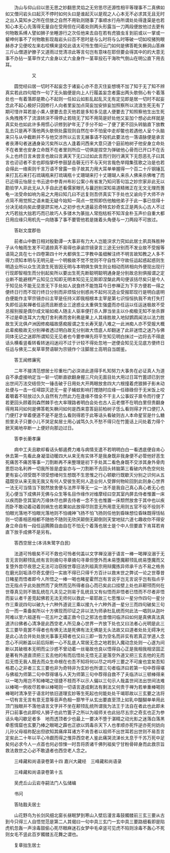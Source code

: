 <!-- { "loadSidebar": true } -->
　　沩山与仰山曰以思无思之妙翻思灵焰之无穷思尽还源性相平等理事不二真佛如如又僧问岩头曰起灭不停时如何头曰是谁起灭以是观之人心本无不必求其无且无时之出入莫知乡之所在但放之自然不用轨则随事了事顺水行舟所谓处处得逢渠是也若知心本无心先落得无量自在受用但在问着处则两头形露当一刀两段便放他过去更有何物敢系缚人譬如狮子坐睡游行之次任他来去自在若有虎狼虫豸到前或以一掌或一颦呻何事不了何物敢影现哉岩头曰百不思时是与么时将与么时等破一切如咬猪狗眼赫赤才见便咬左来右咬横来竖咬此语太可怜生僧问云门如何是佛答乾矢橛洞山答麻三斤山僧道驴膫子又道雨过觉清凉此等言句岂有意味在耶但要会得其中的的大意无事不办拈一茎草作丈六金身以丈六金身作一茎草投石干海吹气倒山在明公直下用去耳。

　　　　　　又

　　圆觉经曰居一切时不起妄念于诸妄心亦不息灭住妄想境不加了知于无了知不辨真实若此四句辊作一句了无头脑便是向上人行履盖妄念者露出两头欹侧心有个着落处也一有着落即是欺心不起则一任如云如影乱起乱灭无有定见即是居一切时不起妄念此不起心极好只因修行人向者里妄加点简妄加安排妄加照察所以流浪生死无有了期可惜许耳若是小乘人便要去息灭他若是多知多见底人便要去了知照察他生出生死头角拽拽不了流浪转湥不得停止若晓无了知不用简是好处他又妄加个想必此样就是真实处也如此许多用惯心识修到驴年无了手分不如一了便了更不回头转脑直下放教乱去只是再不落他两头欹侧处露现则自然在中不怕瓮中走却鳖也若遇他人呈个头脑来只与从中截断并不与他交涉所以云言无展事语不投机此要法也一落语脉便是承言者丧滞句者迷通身染污矣所以古人逢着问西来大意只道个庭前柏树子他安身立命处不在者里也安身立命既不在者里则所应一切俱是捏空为弹破他心骨而已开口不在舌头上也终日言未尝言也故曰言满天下无口过如此言而行则行满天下无怨恶孔子曰其言也讱讱者不言也即指掌呼参鼓瑟击磬无行不与天何言哉色举翔集弦歌之治是也若会得此一络索则千言万语不曾露一些子故其力用大耳单单握得一个百二十斤钢锤瓦来打瓦石来打石琉璃瓶来打琉璃瓶十丈珊瑚来打十丈珊瑚人来杀人佛来杀佛唯了而已近得云怡居士书云途中参青州布衫公案小有省发乃知问答句旨之妙宗家非此无以勘验学人非此无从入手自此还看儒家眼孔与曩迥别深知易道精微正在无文无理而蓍龟一法受命如响为易之大用曰知几曰不远复则吾侪真实下手处也又谕向于大师不许点简不用觉照之语未能无疑今始知一简点一觉照即伤他触他弟子于此一事已信得十分决无岐向矣此便是跻实地人之初步也大道最忌奇特玄妙奇玄正是两头心古人不过大巧若拙大拙若巧而已故巧人多镂木为篆拙人常抱枯桩不知浑金朴玉声价自重大都日用应缘只用机先一向随事了事不要管他若是拨着头角便与一刀两段不可放过。

　　答赵文度郡伯

　　前者山中数日相对殷勤谭一大事非有力大人岂能湥求力究如此居士夙具殊胜种子从今触雨生发不可遏捺真不易得也承谕宗镜录言三途无分别而不发业故不受报等语简之具在七十四卷第四十叶大都俱生二字教中虽细解注终不明言故知教之人多不得力须知本明与无明元是一个明极故不觉不觉则不守自性不守故任运起惑起惑则生明造业所以众生流浪生死皆因无明与本明俱生俱生则业相动而转相向外便现出现行行现即智相生而分别起矣所以要出生死先断聪明聪明通身是分别故总别俱报谓之定业断不能避楞严云知见立知即无明本知见无见斯即涅槃此两句便该括尽矣只是今人于知见处不能无见苦无下手处如人说食终不能饱耳今日参禅正为下手方便若一得之便终日行而不现行终日分别而非烦恼分别惑尚不起何况造业受报耶现行是明白底明白便能作主宰宗镜亦曰主宰是任持义即我相根本主宰是第七识恒恒执我不肯打失打失即任运矣禅者任运而且断惑业三途惑业太重俱生强盛而亦任运以任运迷极故不受总报别报是偶尔成文喻如痴人随主人驱率便打杀人罪当坐主以仆痴极无知不坐杀罪不过是牵连耳大力鬼打舍利弗而舍利弗是果上人其缘胜故入地狱鹦鹉闻法以法力胜故生天北俱卢洲因修痴福故感痴报谓之生长寿天是八难之一此洲痴人亦不受报大概此辈痴极故无分别禅者透过明白故无分别故大悟底人却翻迷了此非迷悟之迷乃与佛同体无记之迷即所谓知见无见者也今要参禅先将平生知见明白抹过一边将去不得底话头横看竖看转看转迷闷迷闷不过于计较不得处忽地一迸便会知见无见底方便终日任运与佛无二矣草草赘语聊为宗镜作个注脚居士高明自当朗鉴。

　　答王闻修廉宪

　　二年不接清范想居士珍重杜门必湥进此道得手札知努力大事务在必证真人为道自不承虚接响定当一斩一切断直欲翻身握三尺向无面目处大用过日耳竹篦颂已到世出世间万法交结但欠一锤击破于日用处大开两眼放舍四大六根撞着虎狼狮子影未动处便与一击一任埽踪灭迹无一星子蝇蚊影响打搅随时应缘一任碌碌但于无米饭上咬着嚼着不轻放过久久自然有力然此力在逢缘不借全不干主人公事奴子禀令而行便了若更回头顾着则森然棘手也大率理路者明白会处也古人云老僧不在明白里但贵翻身得用耳问如何是佛答乾矢橛问如何是西来意答庭前柏树子恁么看则得才开口便打入门便打才举着便道不是不是恁么看则得若于此等话头看破则古人本命星官是什么糖担里夫子只要小儿不哭足矣居士用心诚笃久久不愁不得只在竹篦话上问处着力得个掀天揭地卒断一上便好向那边过日。

　　答李长蘅孝廉

　　病中工夫且歇却看话头郁遏费力难与病情支遣不若明明白白一看透底便自肯心休去第一先看此身凝湿动暖四大从来无有实体不是我身既非我身便不必管他好恶生死痛苦不痛苦等事一刀割断再不来整理是初下手处其二看色身既不交涉其身外骨肉恩怨功名利养一切我所皆是虚妄亦与一刀割断不去回头转脑第三看破内外色空何处更有妄心领受既不领受想绪何生想既不生思惟之行心顿歇行既歇灭分别之识何从五蕴既空从来无我无我又有何人受彼生死何人造业何人受罪何物轮回到此则身心世界一法无可当情当下脱然放舍便与法界平等无一尘一法不是我自己真心真心者无心也无心便当下成佛并无佛与众生等名目作缘作对维摩经曰空其室内屏去侍者惟置一床以疾而卧空其室内万缘休尽也屏去侍者一念不生也惟置一床颓然放舍于其中也以疾而卧不敢动着动着则祸生也若果如此放得尽则意无所用意无用则五官不役不役则不怕眼光落地不怕眼光落地则不怕魂神飞扬不怕飞扬则任他到昏昧想位昏昧既得恬帖则一切善相恶相都不随他不随则无欣厌颠倒无颠倒则天堂地狱六道七趣收你不得安身立命自有一段任运腾腾自由自在不怕无个着落也居士是个中人但要直下肯耳若肯直下放手成佛不是另有。

　　答西空居士(本讳朱鹭字白民)

　　法道可怜极矣不可不救也可怜者何盖以文字禅没溺于语言一棒一喝禅没溺于无言无言则颟顸乱统有言则摘句寻章摘句寻章但堕外而未易堕魔颟顸乱统易堕魔而又复堕外尝尽夜思之无法可治窃按世尊旧法列祖真宗用辩魔拣异师承千古不易之格务在磨光刮垢涤尽奇玄便归一实故不得已只得千方百计以救末世之弊试一论之世尊昔日睹星而悟者即今人所悟之一棒一喝也睹星霍然岂有言说乎岂无言说乎岂有指点乎岂无指点乎此处脱然而了突然而见所得者自心而已矣此口挂壁上处也非颟顸而何在世尊真见则不致乱统在凡夫见之则易于乱统且又有似悟而非悟者已悟而不尽者非悟而妄认者千差竞起佛若无法无师何以救此一辈耶故三七思惟以一星分作四句一星分作三乘说四句以破九十六种外道说三乘以接九十六种外道一星分三而四句破矣三句合一而一乘备矣所以十方佛现而印证之非以法为师承杜乱统而何此法一唱则从迦叶阿难以至六祖遂有一花五叶之谶正救今日之邪法也昔僧问临济曰如何是真佛真法真道济曰佛者心清净是此西空老人所见身心世界一齐放下处也又曰法者心光明是此三玄三要毕竟罢不得者也有佛无法是死佛有法无佛是无头法故又曰道者处处无碍净光是此心法合并处处放光事事无碍者也又曰三即一皆为空名而非实有若真正学道人念念心不间断盖以前后际断一心不乱底人常居无念之地若到入魔动念处则一心遂为间断以其破根本无明而尘沙惑不曾动着一丝毫故也良以悟得自心正是我相我相坚固正是著有外道直须把三玄去他的有而后悟处无悟无正是落空外道又把三玄去他的无而后无悟无我人既去而众生命根在也吾不知将何以尽之呜呼三要之不可废也宜矣吾知格君心之非者三玄三要也非为奇特非为玄妙也所谓三句者临济曰若第一句中荐得堪与佛祖为师第二句中荐得堪与人天为师第三句中荐得自救不了夫临济以三顿棒得来以一喝为用岂不知棒喝之径捷不枝而不以示人偏以三句示人哉盖世间法出世间法难以棒喝一例收尽若单以棒喝则一切语言遂成剩法有剩法又何贵于禅为若单重棒喝则棒喝时清净至于语言时依旧道理玄妙等生死起也何能处处干竭耶故以三玄要之法将一切有言无言有意无意等音声色相一篰笮干从玄出要直至顶上如乳中醍醐单单用此顶门独眼并不落他语言文字并不坐在颟顸乱统所谓我为法王于法自在者此也此即未开口前事也此即咬人狮子也此竹篦子之所以为祖师关也此拈尽五宗之奇玄也正为参话头电闪歇足者多　地而透顶者少也最上一要决不堕于湛精之动光影之迷落白落黑牵惹情窟也玄要乃棒之眼喝之霹也正欲以鸩毒杀天下人也孝顺亦死忤逆亦死何妨向儿孙父母祖祢配出但欲知其痛痒耳诸方不肯吾者以祖师不出世耳若出世则不易吾言定矣此二十年以平心冷觑而得之惟异西空老人鉴此痛哭流涕长太息于千苏万死中足矣何必求今人一点首也何必惊悚一时吾将质诸千佛列祖矣宁甘粉骨碎身而此救宗旨救法救世之心必不敢退者也西空老人念之。

　　三峰藏和尚语录卷第十四
嘉兴大藏经　三峰藏和尚语录


　　三峰藏和尚语录卷第十五

　　吴虎丘山云岩寺嗣法门人弘储编

　　书问

　　答陆戬夫居士

　　山花野鸟为长剑风细北窗长昼眠梦到寒山入壁后漫言毒鼓髑髅前三玄三要从古到今只得三人自悟觉范是第二人其偈曰一句中具三玄门一玄中具三要路细看即是陷虎机忽轰一声涂毒鼓偷心死尽眼麻迷石女梦中毛卓竖可见虎不陷则涂毒不轰心不死则女毛不竖此百岁髑髅五花舞之谓也。

　　复章拙生居士

